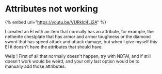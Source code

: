 # Attributes not working

\{% embed url="https://youtu.be/VURkId4Li2A" %\}

I created an EI with an item that normally has an attribute, for example, the netherite chestplate that has armor and armor toughness or the diamond sword that has speed attack and attack damage, but when I give myself this EI it doesn't have the attributes that should have.

Welp ! First of all that normally doesn't happen, try with NBTAI, and if still doesn't work would be weird, and your only last option would be to manually add those attributes.

